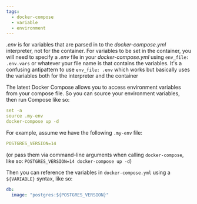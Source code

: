 ```yaml
---
tags:
  - docker-compose
  - variable
  - environment
---
```


_.env_ is for variables that are parsed in to the _docker-compose.yml_ interpreter, not for the container. For variables to be set in the container, you will need to specify a _.env_ file in your _docker-compose.yml_ using `env_file: .env.vars` or whatever your file name is that contains the variables. It's a confusing antipattern to use `env_file: .env` which works but basically uses the variables both for the interpreter and the container

The latest Docker Compose allows you to access environment variables from your compose file. So you can source your environment variables, then run Compose like so:

```yaml
set -a
source .my-env
docker-compose up -d
```

For example, assume we have the following `.my-env` file:

```yaml
POSTGRES_VERSION=14
```

(or pass them via command-line arguments when calling `docker-compose`, like so: `POSTGRES_VERSION=14 docker-compose up -d`)

Then you can reference the variables in `docker-compose.yml` using a `${VARIABLE}` syntax, like so:

```yaml
db:
  image: "postgres:${POSTGRES_VERSION}"
```

